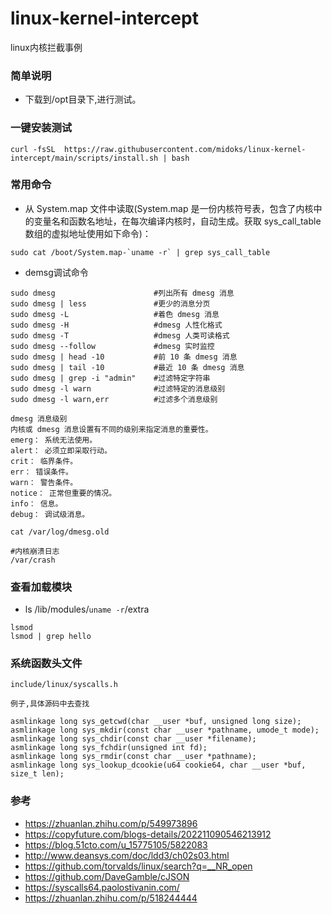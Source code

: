 # linux-kernel-intercept

linux内核拦截事例

### 简单说明

- 下载到/opt目录下,进行测试。


### 一键安装测试

```
curl -fsSL  https://raw.githubusercontent.com/midoks/linux-kernel-intercept/main/scripts/install.sh | bash
```


### 常用命令

- 从 System.map 文件中读取(System.map 是一份内核符号表，包含了内核中的变量名和函数名地址，在每次编译内核时，自动生成。获取 sys_call_table 数组的虚拟地址使用如下命令)： 

```
sudo cat /boot/System.map-`uname -r` | grep sys_call_table
```

- demsg调试命令

```
sudo dmesg 						#列出所有 dmesg 消息
sudo dmesg | less 				#更少的消息分页
sudo dmesg -L 					#着色 dmesg 消息
sudo dmesg -H 					#dmesg 人性化格式
sudo dmesg -T					#dmesg 人类可读格式
sudo dmesg --follow				#dmesg 实时监控
sudo dmesg | head -10			#前 10 条 dmesg 消息
sudo dmesg | tail -10			#最近 10 条 dmesg 消息
sudo dmesg | grep -i "admin" 	#过滤特定字符串
sudo dmesg -l warn 				#过滤特定的消息级别
sudo dmesg -l warn,err 			#过滤多个消息级别

dmesg 消息级别
内核或 dmesg 消息设置有不同的级别来指定消息的重要性。
emerg： 系统无法使用。
alert： 必须立即采取行动。
crit： 临界条件。
err： 错误条件。
warn： 警告条件。
notice： 正常但重要的情况。
info： 信息。
debug： 调试级消息。

cat /var/log/dmesg.old 

#内核崩溃日志
/var/crash

```

### 查看加载模块

- ls /lib/modules/`uname -r`/extra

```
lsmod
lsmod | grep hello
```

### 系统函数头文件
```
include/linux/syscalls.h

例子,具体源码中去查找

asmlinkage long sys_getcwd(char __user *buf, unsigned long size);
asmlinkage long sys_mkdir(const char __user *pathname, umode_t mode);
asmlinkage long sys_chdir(const char __user *filename);
asmlinkage long sys_fchdir(unsigned int fd);
asmlinkage long sys_rmdir(const char __user *pathname);
asmlinkage long sys_lookup_dcookie(u64 cookie64, char __user *buf, size_t len);
```


### 参考
- https://zhuanlan.zhihu.com/p/549973896
- https://copyfuture.com/blogs-details/202211090546213912
- https://blog.51cto.com/u_15775105/5822083
- http://www.deansys.com/doc/ldd3/ch02s03.html
- https://github.com/torvalds/linux/search?q=__NR_open
- https://github.com/DaveGamble/cJSON
- https://syscalls64.paolostivanin.com/
- https://zhuanlan.zhihu.com/p/518244444
